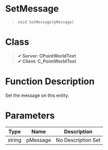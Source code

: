 # SetMessage
> `void SetMessage(pMessage)`
# Class
> __✔ Server: CPointWorldText__  
> __✔ Client: C_PointWorldText__  
# Function Description
Set the message on this entity.
# Parameters
Type|Name|Description
--|--|--
string|pMessage|No Description Set

